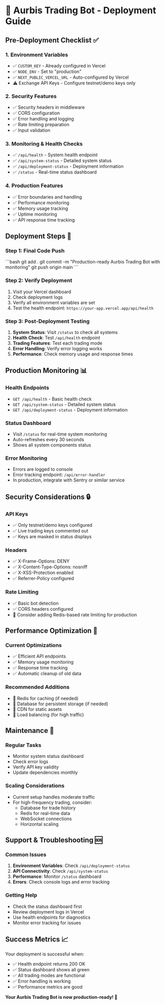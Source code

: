 # 🚀 Aurbis Trading Bot - Deployment Guide

## Pre-Deployment Checklist ✅

### 1. Environment Variables
- ✅ `CUSTOM_KEY` - Already configured in Vercel
- ✅ `NODE_ENV` - Set to "production"
- ✅ `NEXT_PUBLIC_VERCEL_URL` - Auto-configured by Vercel
- ⚠️ Exchange API Keys - Configure testnet/demo keys only

### 2. Security Features
- ✅ Security headers in middleware
- ✅ CORS configuration
- ✅ Error handling and logging
- ✅ Rate limiting preparation
- ✅ Input validation

### 3. Monitoring & Health Checks
- ✅ `/api/health` - System health endpoint
- ✅ `/api/system-status` - Detailed system status
- ✅ `/api/deployment-status` - Deployment information
- ✅ `/status` - Real-time status dashboard

### 4. Production Features
- ✅ Error boundaries and handling
- ✅ Performance monitoring
- ✅ Memory usage tracking
- ✅ Uptime monitoring
- ✅ API response time tracking

## Deployment Steps 🚀

### Step 1: Final Code Push
\`\`\`bash
git add .
git commit -m "Production-ready Aurbis Trading Bot with monitoring"
git push origin main
\`\`\`

### Step 2: Verify Deployment
1. Visit your Vercel dashboard
2. Check deployment logs
3. Verify all environment variables are set
4. Test the health endpoint: `https://your-app.vercel.app/api/health`

### Step 3: Post-Deployment Testing
1. **System Status**: Visit `/status` to check all systems
2. **Health Check**: Test `/api/health` endpoint
3. **Trading Features**: Test each trading mode
4. **Error Handling**: Verify error logging works
5. **Performance**: Check memory usage and response times

## Production Monitoring 📊

### Health Endpoints
- `GET /api/health` - Basic health check
- `GET /api/system-status` - Detailed system status
- `GET /api/deployment-status` - Deployment information

### Status Dashboard
- Visit `/status` for real-time system monitoring
- Auto-refreshes every 30 seconds
- Shows all system components status

### Error Monitoring
- Errors are logged to console
- Error tracking endpoint: `/api/error-handler`
- In production, integrate with Sentry or similar service

## Security Considerations 🔒

### API Keys
- ✅ Only testnet/demo keys configured
- ✅ Live trading keys commented out
- ✅ Keys are masked in status displays

### Headers
- ✅ X-Frame-Options: DENY
- ✅ X-Content-Type-Options: nosniff
- ✅ X-XSS-Protection enabled
- ✅ Referrer-Policy configured

### Rate Limiting
- ✅ Basic bot detection
- ✅ CORS headers configured
- 🔄 Consider adding Redis-based rate limiting for production

## Performance Optimization 🚀

### Current Optimizations
- ✅ Efficient API endpoints
- ✅ Memory usage monitoring
- ✅ Response time tracking
- ✅ Automatic cleanup of old data

### Recommended Additions
- 🔄 Redis for caching (if needed)
- 🔄 Database for persistent storage (if needed)
- 🔄 CDN for static assets
- 🔄 Load balancing (for high traffic)

## Maintenance 🔧

### Regular Tasks
- Monitor system status dashboard
- Check error logs
- Verify API key validity
- Update dependencies monthly

### Scaling Considerations
- Current setup handles moderate traffic
- For high-frequency trading, consider:
  - Database for trade history
  - Redis for real-time data
  - WebSocket connections
  - Horizontal scaling

## Support & Troubleshooting 🆘

### Common Issues
1. **Environment Variables**: Check `/api/deployment-status`
2. **API Connectivity**: Check `/api/system-status`
3. **Performance**: Monitor `/status` dashboard
4. **Errors**: Check console logs and error tracking

### Getting Help
- Check the status dashboard first
- Review deployment logs in Vercel
- Use health endpoints for diagnostics
- Monitor error tracking for issues

## Success Metrics 📈

Your deployment is successful when:
- ✅ Health endpoint returns 200 OK
- ✅ Status dashboard shows all green
- ✅ All trading modes are functional
- ✅ Error handling is working
- ✅ Performance metrics are good

**Your Aurbis Trading Bot is now production-ready! 🎉**
